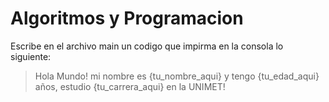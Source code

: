 # **Algoritmos y Programacion**

Escribe en el archivo main un codigo que impirma en la consola lo siguiente: 


>Hola Mundo! mi nombre es {tu_nombre_aqui} y tengo {tu_edad_aqui} años, estudio {tu_carrera_aqui} en la UNIMET!

